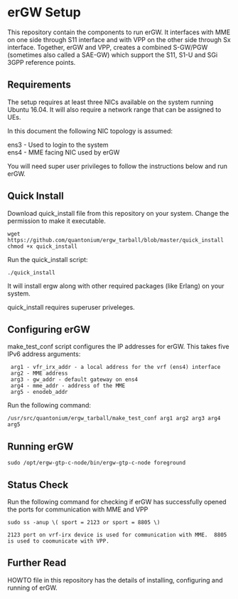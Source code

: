 erGW Setup
==========

This repository contain the components to run erGW.  It interfaces with MME on one side 
through S11 interface and with VPP on the other side through Sx interface.
Together, erGW and VPP, creates a combined S-GW/PGW (sometimes also called a SAE-GW) 
which support the S11, S1-U and SGi 3GPP reference points.

Requirements
------------

The setup requires at least three NICs available on the 
system running Ubuntu 16.04.  It will also require
a network range that can be assigned to UEs.

In this document the following NIC topology is assumed:

ens3 - Used to login to the system  
ens4 - MME facing NIC used by erGW  

You will need super user privileges to follow the instructions below and run erGW.

Quick Install
-------------
Download quick_install file from this repository on your system.  Change the 
permission to make it executable.  
	
	wget https://github.com/quantonium/ergw_tarball/blob/master/quick_install
	chmod +x quick_install


Run the quick_install script:

	./quick_install


It will install ergw along with other required packages (like Erlang) on your system.  

quick_install requires superuser priveleges.

Configuring erGW
----------------

make_test_conf script configures the IP addresses for erGW.  This takes 
five IPv6 address arguments:  

     arg1 - vfr_irx_addr - a local address for the vrf (ens4) interface  
     arg2 - MME address   
     arg3 - gw_addr - default gateway on ens4  
     arg4 - mme_addr - address of the MME    
     arg5 - enodeb_addr 

Run the following command:  

	/usr/src/quantonium/ergw_tarball/make_test_conf arg1 arg2 arg3 arg4 arg5


Running erGW
------------

	sudo /opt/ergw-gtp-c-node/bin/ergw-gtp-c-node foreground


Status Check
------------
Run the following command for checking if erGW has successfully opened the 
  ports for communication with MME and VPP

	sudo ss -anup \( sport = 2123 or sport = 8805 \)  

    2123 port on vrf-irx device is used for communication with MME.  8805 is used to coomunicate with VPP.


Further Read
------------
HOWTO file in this repository has the details of installing, configuring and running 
of erGW.
